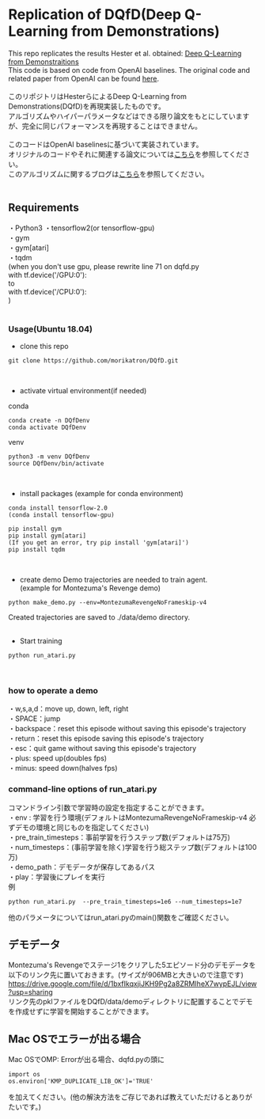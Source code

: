 # Replication of DQfD(Deep Q-Learning from Demonstrations)
This repo replicates the results Hester et al. obtained:
[Deep Q-Learning from Demonstraitions](https://arxiv.org/abs/1704.03732 "Deep Q-Learning from Demonstraitions")  
This code is based on code from OpenAI baselines. The original code and related paper from OpenAI can be found [here](https://github.com/openai/baselines "here").  
<br/>
このリポジトリはHesterらによるDeep Q-Learning from Demonstrations(DQfD)を再現実装したものです。  
アルゴリズムやハイパーパラメータなどはできる限り論文をもとにしていますが、完全に同じパフォーマンスを再現することはできません。  
<br/>
このコードはOpenAI baselinesに基づいて実装されています。  
オリジナルのコードやそれに関連する論文については[こちら](https://github.com/openai/baselines "こちら")を参照してください。  
このアルゴリズムに関するブログは[こちら](https://tech.morikatron.ai/entry/2020/04/15/100000)を参照してください。  
<br/>
## Requirements
・Python3
・tensorflow2(or tensorflow-gpu)  
・gym  
・gym[atari]  
・tqdm  
(when you don't use gpu, please rewrite line 71 on dqfd.py  
with tf.device('/GPU:0'):  
to  
with tf.device('/CPU:0'):  
)  
<br/>
### Usage(Ubuntu 18.04)
 - clone this repo
```python:
git clone https://github.com/morikatron/DQfD.git
```
<br/>

 - activate virtual environment(if needed)  
 
conda  
```python:
conda create -n DQfDenv
conda activate DQfDenv
```
venv
```python:
python3 -m venv DQfDenv
source DQfDenv/bin/activate
```
<br/>

 - install packages
(example for conda environment)
```python:
conda install tensorflow-2.0
(conda install tensorflow-gpu)

pip install gym
pip install gym[atari]
(If you get an error, try pip install 'gym[atari]')
pip install tqdm
```
<br/>

 - create demo
Demo trajectories are needed to train agent.  
(example for Montezuma's Revenge demo)
```python:
python make_demo.py --env=MontezumaRevengeNoFrameskip-v4
```
Created trajectories are saved to ./data/demo directory.  
<br/>

 - Start training
```python:
python run_atari.py
```
<br/>

### how to operate a demo
・w,s,a,d：move up, down, left, right  
・SPACE：jump  
・backspace：reset this episode without saving this episode's trajectory  
・return：reset this episode saving this episode's trajectory  
・esc：quit game without saving this episode's trajectory  
・plus: speed up(doubles fps)  
・minus: speed down(halves fps)
<br/>

### command-line options of run_atari.py  
コマンドライン引数で学習時の設定を指定することができます。  
・env : 学習を行う環境(デフォルトはMontezumaRevengeNoFrameskip-v4 必ずデモの環境と同じものを指定してください)  
・pre_train_timesteps：事前学習を行うステップ数(デフォルトは75万)  
・num_timesteps：(事前学習を除く)学習を行う総ステップ数(デフォルトは100万)  
・demo_path：デモデータが保存してあるパス  
・play：学習後にプレイを実行  
例
```python:
python run_atari.py  --pre_train_timesteps=1e6 --num_timesteps=1e7 
```
他のパラメータについてはrun_atari.pyのmain()関数をご確認ください。

## デモデータ
Montezuma's Revengeでステージ1をクリアした5エピソード分のデモデータを以下のリンク先に置いておきます。(サイズが906MBと大きいので注意です)  
https://drive.google.com/file/d/1bxfIkqxjiJKH9Pg2a8ZRMIheX7wypEJL/view?usp=sharing  
リンク先のpklファイルをDQfD/data/demoディレクトリに配置することでデモを作成せずに学習を開始することができます。

## Mac OSでエラーが出る場合
Mac OSでOMP: Errorが出る場合、dqfd.pyの頭に  
```python:
import os
os.environ['KMP_DUPLICATE_LIB_OK']='TRUE'
```
を加えてください。(他の解決方法をご存じであれば教えていただけるとありがたいです。)
